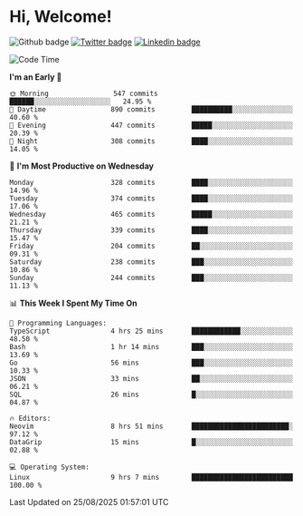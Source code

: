   # Hi, Welcome!
  ![Github badge](https://img.shields.io/github/followers/kraken-afk.svg?style=social&label=Follow&maxAge=2592000)
  [![Twitter badge](https://img.shields.io/badge/-Twitter-00acee?style=flat-square&logo=Twitter&logoColor=white)](https://twitter.com/trshppl)
  [![Linkedin badge](https://img.shields.io/badge/LinkedIn-0077B5?style=flat-square&logo=linkedin&logoColor=white)](https://www.linkedin.com/in/noveanrer)
<!--START_SECTION:waka-->
![Code Time](http://img.shields.io/badge/Code%20Time-1%2C197%20hrs%2014%20mins-blue)

**I'm an Early 🐤** 

```text
🌞 Morning                547 commits         ██████░░░░░░░░░░░░░░░░░░░   24.95 % 
🌆 Daytime                890 commits         ██████████░░░░░░░░░░░░░░░   40.60 % 
🌃 Evening                447 commits         █████░░░░░░░░░░░░░░░░░░░░   20.39 % 
🌙 Night                  308 commits         ████░░░░░░░░░░░░░░░░░░░░░   14.05 % 
```
📅 **I'm Most Productive on Wednesday** 

```text
Monday                   328 commits         ████░░░░░░░░░░░░░░░░░░░░░   14.96 % 
Tuesday                  374 commits         ████░░░░░░░░░░░░░░░░░░░░░   17.06 % 
Wednesday                465 commits         █████░░░░░░░░░░░░░░░░░░░░   21.21 % 
Thursday                 339 commits         ████░░░░░░░░░░░░░░░░░░░░░   15.47 % 
Friday                   204 commits         ██░░░░░░░░░░░░░░░░░░░░░░░   09.31 % 
Saturday                 238 commits         ███░░░░░░░░░░░░░░░░░░░░░░   10.86 % 
Sunday                   244 commits         ███░░░░░░░░░░░░░░░░░░░░░░   11.13 % 
```


📊 **This Week I Spent My Time On** 

```text
💬 Programming Languages: 
TypeScript               4 hrs 25 mins       ████████████░░░░░░░░░░░░░   48.50 % 
Bash                     1 hr 14 mins        ███░░░░░░░░░░░░░░░░░░░░░░   13.69 % 
Go                       56 mins             ███░░░░░░░░░░░░░░░░░░░░░░   10.33 % 
JSON                     33 mins             ██░░░░░░░░░░░░░░░░░░░░░░░   06.21 % 
SQL                      26 mins             █░░░░░░░░░░░░░░░░░░░░░░░░   04.87 % 

🔥 Editors: 
Neovim                   8 hrs 51 mins       ████████████████████████░   97.12 % 
DataGrip                 15 mins             █░░░░░░░░░░░░░░░░░░░░░░░░   02.88 % 

💻 Operating System: 
Linux                    9 hrs 7 mins        █████████████████████████   100.00 % 
```


 Last Updated on 25/08/2025 01:57:01 UTC
<!--END_SECTION:waka-->